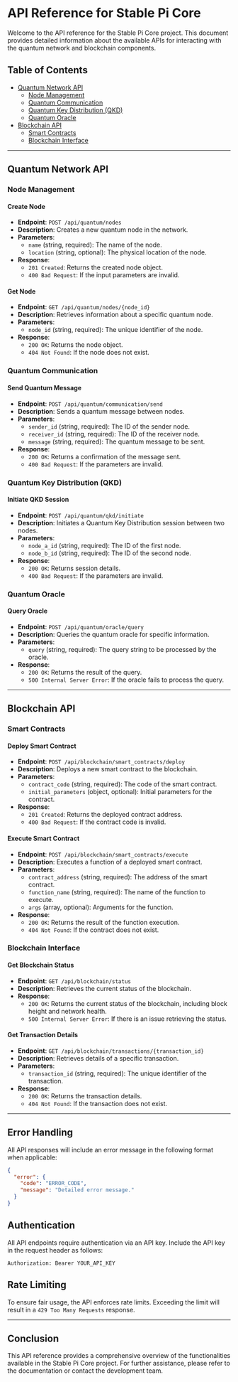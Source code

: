 # API Reference for Stable Pi Core

Welcome to the API reference for the Stable Pi Core project. This document provides detailed information about the available APIs for interacting with the quantum network and blockchain components.

## Table of Contents

- [Quantum Network API](#quantum-network-api)
  - [Node Management](#node-management)
  - [Quantum Communication](#quantum-communication)
  - [Quantum Key Distribution (QKD)](#quantum-key-distribution-qkd)
  - [Quantum Oracle](#quantum-oracle)
- [Blockchain API](#blockchain-api)
  - [Smart Contracts](#smart-contracts)
  - [Blockchain Interface](#blockchain-interface)

---

## Quantum Network API

### Node Management

#### Create Node

- **Endpoint**: `POST /api/quantum/nodes`
- **Description**: Creates a new quantum node in the network.
- **Parameters**:
  - `name` (string, required): The name of the node.
  - `location` (string, optional): The physical location of the node.
- **Response**:
  - `201 Created`: Returns the created node object.
  - `400 Bad Request`: If the input parameters are invalid.

#### Get Node

- **Endpoint**: `GET /api/quantum/nodes/{node_id}`
- **Description**: Retrieves information about a specific quantum node.
- **Parameters**:
  - `node_id` (string, required): The unique identifier of the node.
- **Response**:
  - `200 OK`: Returns the node object.
  - `404 Not Found`: If the node does not exist.

### Quantum Communication

#### Send Quantum Message

- **Endpoint**: `POST /api/quantum/communication/send`
- **Description**: Sends a quantum message between nodes.
- **Parameters**:
  - `sender_id` (string, required): The ID of the sender node.
  - `receiver_id` (string, required): The ID of the receiver node.
  - `message` (string, required): The quantum message to be sent.
- **Response**:
  - `200 OK`: Returns a confirmation of the message sent.
  - `400 Bad Request`: If the parameters are invalid.

### Quantum Key Distribution (QKD)

#### Initiate QKD Session

- **Endpoint**: `POST /api/quantum/qkd/initiate`
- **Description**: Initiates a Quantum Key Distribution session between two nodes.
- **Parameters**:
  - `node_a_id` (string, required): The ID of the first node.
  - `node_b_id` (string, required): The ID of the second node.
- **Response**:
  - `200 OK`: Returns session details.
  - `400 Bad Request`: If the parameters are invalid.

### Quantum Oracle

#### Query Oracle

- **Endpoint**: `POST /api/quantum/oracle/query`
- **Description**: Queries the quantum oracle for specific information.
- **Parameters**:
  - `query` (string, required): The query string to be processed by the oracle.
- **Response**:
  - `200 OK`: Returns the result of the query.
  - `500 Internal Server Error`: If the oracle fails to process the query.

---

## Blockchain API

### Smart Contracts

#### Deploy Smart Contract

- **Endpoint**: `POST /api/blockchain/smart_contracts/deploy`
- **Description**: Deploys a new smart contract to the blockchain.
- **Parameters**:
  - `contract_code` (string, required): The code of the smart contract.
  - `initial_parameters` (object, optional): Initial parameters for the contract.
- **Response**:
  - `201 Created`: Returns the deployed contract address.
  - `400 Bad Request`: If the contract code is invalid.

#### Execute Smart Contract

- **Endpoint**: `POST /api/blockchain/smart_contracts/execute`
- **Description**: Executes a function of a deployed smart contract.
- **Parameters**:
  - `contract_address` (string, required): The address of the smart contract.
  - `function_name` (string, required): The name of the function to execute.
  - `args` (array, optional): Arguments for the function.
- **Response**:
  - `200 OK`: Returns the result of the function execution.
  - `404 Not Found`: If the contract does not exist.

### Blockchain Interface

#### Get Blockchain Status

- **Endpoint**: `GET /api/blockchain/status`
- **Description**: Retrieves the current status of the blockchain.
- **Response**:
  - `200 OK`: Returns the current status of the blockchain, including block height and network health.
  - `500 Internal Server Error`: If there is an issue retrieving the status.

#### Get Transaction Details

- **Endpoint**: `GET /api/blockchain/transactions/{transaction_id}`
- **Description**: Retrieves details of a specific transaction.
- **Parameters**:
  - `transaction_id` (string, required): The unique identifier of the transaction.
- **Response**:
  - `200 OK`: Returns the transaction details.
  - `404 Not Found`: If the transaction does not exist.

---

## Error Handling

All API responses will include an error message in the following format when applicable:

```json
{
  "error": {
    "code": "ERROR_CODE",
    "message": "Detailed error message."
  }
}
```

## Authentication

All API endpoints require authentication via an API key. Include the API key in the request header as follows:

```
Authorization: Bearer YOUR_API_KEY
```

## Rate Limiting

To ensure fair usage, the API enforces rate limits. Exceeding the limit will result in a `429 Too Many Requests` response.

---

## Conclusion

This API reference provides a comprehensive overview of the functionalities available in the Stable Pi Core project. For further assistance, please refer to the documentation or contact the development team.

